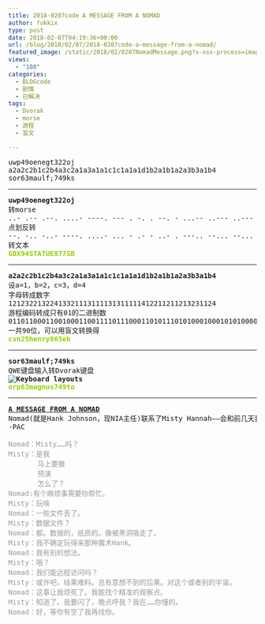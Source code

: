 ```yaml
---
title: 2018-0207code A MESSAGE FROM A NOMAD
author: fukkix
type: post
date: 2018-02-07T04:19:36+00:00
url: /blog/2018/02/07/2018-0207code-a-message-from-a-nomad/
featured_image: /static/2018/02/0207NomadMessage.png?x-oss-process=image/resize,m_fill,w_700,h_220
views:
  - "108"
categories:
  - BLOGcode
  - 剧情
  - 已解决
tags:
  - Dvorak
  - morse
  - 游程
  - 盲文

---
```

<pre>uwp49oenegt322oj
a2a2c2b1c2b4a3c2a1a3a1a1c1c1a1a1d1b2a1b1a2a3b3a1b4
sor63maulf;749ks<!--more--></pre>

* * *

<pre><strong>uwp49oenegt322oj
</strong>转morse<strong>
</strong>..- .-- .--. ....- ----. --- . -. . --. - ...-- ..--- ..--- --- .---
点划反转
--. -.. -..- ----. ....- ... - .- - ..- . ---.. --... --... ... -...
转文本
<span style="color: #99cc00;"><strong>GDX94STATUE877SB</strong></span></pre>

* * *

<pre><strong>a2a2c2b1c2b4a3c2a1a3a1a1c1c1a1a1d1b2a1b1a2a3b3a1b4
</strong>设a=1，b=2，c=3，d=4
字母转成数字<strong>
</strong>12123221322413321113111131311111412211211213231124
游程编码转成只有01的二进制数
011011000110010001100111101110001101011101010001000101010000100110100101101110011101001111
一共90位，可以用盲文转换得
<span style="color: #99cc00;"><strong>cvn25henry865eb</strong></span></pre>

* * *

<pre><strong>sor63maulf;749ks
</strong>QWE键盘输入转Dvorak键盘<strong>
<img src="https://www.geocachingtoolbox.com/pages/dvorakKeyboard/keyboardLayouts.jpg" alt="Keyboard layouts" />
<span style="color: #99cc00;">orp63magnus749to</span></strong></pre>

* * *

<pre><strong><a href="http://investigate.ingress.com/2018/02/07/a-message-from-a-nomad/">A MESSAGE FROM A NOMAD
</a></strong>Nomad(就是Hank Johnson，现NIA主任)联系了Misty Hannah——会和前几天我们听说的文件丢失有关吗？
-PAC

<span style="color: #999999;">Nomad：Misty……吗？</span>
<span style="color: #999999;">Misty：是我</span>
<span style="color: #999999;">       马上要撤</span>
<span style="color: #999999;">       预演</span>
<span style="color: #999999;">       怎么了？</span>
<span style="color: #999999;">Nomad:有个麻烦事需要你帮忙。</span>
<span style="color: #999999;">Misty：玩啥</span>
<span style="color: #999999;">Nomad：一些文件丢了。</span>
<span style="color: #999999;">Misty：数据文件？</span>
<span style="color: #999999;">Nomad：都。数据的，纸质的。像被黑洞吸走了。</span>
<span style="color: #999999;">Misty：我不确定玩得来那种魔术Hank。</span>
<span style="color: #999999;">Nomad：我有别的想法。</span>
<span style="color: #999999;">Misty：哦？</span>
<span style="color: #999999;">Nomad：我们能远程访问吗？</span>
<span style="color: #999999;">Misty：或许吧，结果难料。总有意想不到的后果。对这个或者别的宇宙。</span>
<span style="color: #999999;">Nomad：这事让我烦死了。我能找个精准的观察点。</span>
<span style="color: #999999;">Misty：知道了。我要闪了，晚点呼我？我在……你懂的。</span>
<span style="color: #999999;">Nomad：好，等你有空了我再找你。</span></pre>